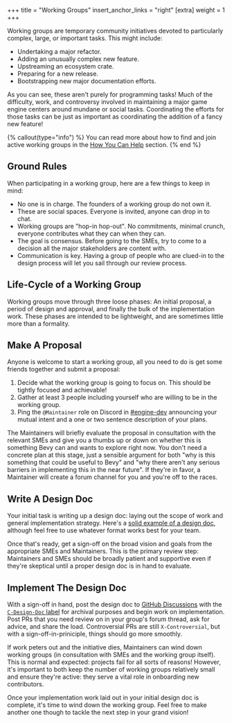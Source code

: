 +++
title = "Working Groups"
insert_anchor_links = "right"
[extra]
weight = 1
+++

Working groups are temporary community initiatives devoted to particularly complex, large, or important tasks. This might include:

- Undertaking a major refactor.
- Adding an unusually complex new feature.
- Upstreaming an ecosystem crate.
- Preparing for a new release.
- Bootstrapping new major documentation efforts.

As you can see, these aren't purely for programming tasks!
Much of the difficulty, work, and controversy involved in maintaining a major game engine centers around mundane or social tasks.
Coordinating the efforts for those tasks can be just as important as coordinating the addition of a fancy new feature!

{% callout(type="info") %}
You can read more about how to find and join active working groups in the [How You Can Help](todo) section.
{% end %}

## Ground Rules

When participating in a working group, here are a few things to keep in mind:

- No one is in charge. The founders of a working group do not own it.
- These are social spaces. Everyone is invited, anyone can drop in to chat.
- Working groups are "hop-in hop-out". No commitments, minimal crunch, everyone contributes what they can when they can.
- The goal is consensus. Before going to the SMEs, try to come to a decision all the major stakeholders are content with.
- Communication is key. Having a group of people who are clued-in to the design process will let you sail through our review process.

## Life-Cycle of a Working Group

Working groups move through three loose phases: An initial proposal, a period of design and approval, and finally the bulk of the implementation work. These phases are intended to be lightweight, and are sometimes little more than a formality.

## Make A Proposal

Anyone is welcome to start a working group, all you need to do is get some friends together and submit a proposal:

1. Decide what the working group is going to focus on. This should be tightly focused and achievable!
2. Gather at least 3 people including yourself who are willing to be in the working group.
3. Ping the `@Maintainer` role on Discord in [#engine-dev](https://discord.com/channels/691052431525675048/692572690833473578) announcing your mutual intent and a one or two sentence description of your plans.

The Maintainers will briefly evaluate the proposal in consultation with the relevant SMEs and give you a thumbs up or down on whether this is something Bevy can and wants to explore right now.
You don't need a concrete plan at this stage, just a sensible argument for both "why is this something that could be useful to Bevy" and "why there aren't any serious barriers in implementing this in the near future".
If they're in favor, a Maintainer will create a forum channel for you and you're off to the races.

## Write A Design Doc

Your initial task is writing up a design doc: laying out the scope of work and general implementation strategy.
Here's a [solid example of a design doc](https://github.com/Bevyengine/Bevy/issues/12365), although feel free to use whatever format works best for your team.

Once that's ready, get a sign-off on the broad vision and goals from the appropriate SMEs and Maintainers.
This is the primary review step: Maintainers and SMEs should be broadly patient and supportive even if they're skeptical until a proper design doc is in hand to evaluate.

## Implement The Design Doc

With a sign-off in hand, post the design doc to [GitHub Discussions](https://github.com/Bevyengine/Bevy/discussions) with the [`C-Design-Doc` label](https://github.com/Bevyengine/Bevy/discussions?discussions_q=is%3Aopen+label%3A%22C-Design+Doc%22) for archival purposes and begin work on implementation.
Post PRs that you need review on in your group's forum thread, ask for advice, and share the load.
Controversial PRs are still `X-Controversial`, but with a sign-off-in-priniciple, things should go more smoothly.

If work peters out and the initiative dies, Maintainers can wind down working groups (in consultation with SMEs and the working group itself).
This is normal and expected: projects fail for all sorts of reasons!
However, it's important to both keep the number of working groups relatively small and ensure they're active:
they serve a vital role in onboarding new contributors.

Once your implementation work laid out in your initial design doc is complete, it's time to wind down the working group.
Feel free to make another one though to tackle the next step in your grand vision!
